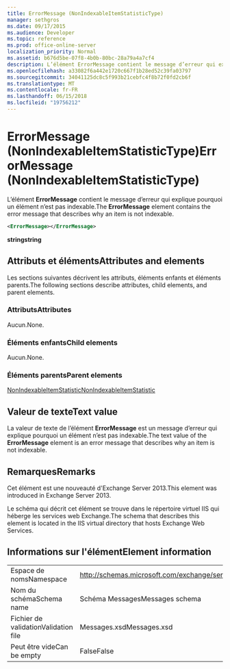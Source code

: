 ```yaml
---
title: ErrorMessage (NonIndexableItemStatisticType)
manager: sethgros
ms.date: 09/17/2015
ms.audience: Developer
ms.topic: reference
ms.prod: office-online-server
localization_priority: Normal
ms.assetid: b676d5be-07f8-4b0b-80bc-28a79a4a7cf4
description: L’élément ErrorMessage contient le message d’erreur qui explique pourquoi un élément n’est pas indexable.
ms.openlocfilehash: a33082f6a442e1720c667f1b28ed52c39fa03797
ms.sourcegitcommit: 34041125dc8c5f993b21cebfc4f8b72f0fd2cb6f
ms.translationtype: MT
ms.contentlocale: fr-FR
ms.lasthandoff: 06/15/2018
ms.locfileid: "19756212"
---
```

# <a name="errormessage-nonindexableitemstatistictype"></a><span data-ttu-id="74e69-103">ErrorMessage (NonIndexableItemStatisticType)</span><span class="sxs-lookup"><span data-stu-id="74e69-103">ErrorMessage (NonIndexableItemStatisticType)</span></span>

<span data-ttu-id="74e69-104">L’élément **ErrorMessage** contient le message d’erreur qui explique pourquoi un élément n’est pas indexable.</span><span class="sxs-lookup"><span data-stu-id="74e69-104">The **ErrorMessage** element contains the error message that describes why an item is not indexable.</span></span> 
  
```XML
<ErrorMessage></ErrorMessage>
```

 <span data-ttu-id="74e69-105">**string**</span><span class="sxs-lookup"><span data-stu-id="74e69-105">**string**</span></span>
## <a name="attributes-and-elements"></a><span data-ttu-id="74e69-106">Attributs et éléments</span><span class="sxs-lookup"><span data-stu-id="74e69-106">Attributes and elements</span></span>

<span data-ttu-id="74e69-107">Les sections suivantes décrivent les attributs, éléments enfants et éléments parents.</span><span class="sxs-lookup"><span data-stu-id="74e69-107">The following sections describe attributes, child elements, and parent elements.</span></span>
  
### <a name="attributes"></a><span data-ttu-id="74e69-108">Attributs</span><span class="sxs-lookup"><span data-stu-id="74e69-108">Attributes</span></span>

<span data-ttu-id="74e69-109">Aucun.</span><span class="sxs-lookup"><span data-stu-id="74e69-109">None.</span></span>
  
### <a name="child-elements"></a><span data-ttu-id="74e69-110">Éléments enfants</span><span class="sxs-lookup"><span data-stu-id="74e69-110">Child elements</span></span>

<span data-ttu-id="74e69-111">Aucun.</span><span class="sxs-lookup"><span data-stu-id="74e69-111">None.</span></span>
  
### <a name="parent-elements"></a><span data-ttu-id="74e69-112">Éléments parents</span><span class="sxs-lookup"><span data-stu-id="74e69-112">Parent elements</span></span>

[<span data-ttu-id="74e69-113">NonIndexableItemStatistic</span><span class="sxs-lookup"><span data-stu-id="74e69-113">NonIndexableItemStatistic</span></span>](nonindexableitemstatistic.md)
  
## <a name="text-value"></a><span data-ttu-id="74e69-114">Valeur de texte</span><span class="sxs-lookup"><span data-stu-id="74e69-114">Text value</span></span>

<span data-ttu-id="74e69-115">La valeur de texte de l’élément **ErrorMessage** est un message d’erreur qui explique pourquoi un élément n’est pas indexable.</span><span class="sxs-lookup"><span data-stu-id="74e69-115">The text value of the **ErrorMessage** element is an error message that describes why an item is not indexable.</span></span> 
  
## <a name="remarks"></a><span data-ttu-id="74e69-116">Remarques</span><span class="sxs-lookup"><span data-stu-id="74e69-116">Remarks</span></span>

<span data-ttu-id="74e69-117">Cet élément est une nouveauté d'Exchange Server 2013.</span><span class="sxs-lookup"><span data-stu-id="74e69-117">This element was introduced in Exchange Server 2013.</span></span>
  
<span data-ttu-id="74e69-118">Le schéma qui décrit cet élément se trouve dans le répertoire virtuel IIS qui héberge les services web Exchange.</span><span class="sxs-lookup"><span data-stu-id="74e69-118">The schema that describes this element is located in the IIS virtual directory that hosts Exchange Web Services.</span></span>
  
## <a name="element-information"></a><span data-ttu-id="74e69-119">Informations sur l'élément</span><span class="sxs-lookup"><span data-stu-id="74e69-119">Element information</span></span>

|||
|:-----|:-----|
|<span data-ttu-id="74e69-120">Espace de noms</span><span class="sxs-lookup"><span data-stu-id="74e69-120">Namespace</span></span>  <br/> |http://schemas.microsoft.com/exchange/services/2006/messages  <br/> |
|<span data-ttu-id="74e69-121">Nom du schéma</span><span class="sxs-lookup"><span data-stu-id="74e69-121">Schema name</span></span>  <br/> |<span data-ttu-id="74e69-122">Schéma Messages</span><span class="sxs-lookup"><span data-stu-id="74e69-122">Messages schema</span></span>  <br/> |
|<span data-ttu-id="74e69-123">Fichier de validation</span><span class="sxs-lookup"><span data-stu-id="74e69-123">Validation file</span></span>  <br/> |<span data-ttu-id="74e69-124">Messages.xsd</span><span class="sxs-lookup"><span data-stu-id="74e69-124">Messages.xsd</span></span>  <br/> |
|<span data-ttu-id="74e69-125">Peut être vide</span><span class="sxs-lookup"><span data-stu-id="74e69-125">Can be empty</span></span>  <br/> |<span data-ttu-id="74e69-126">False</span><span class="sxs-lookup"><span data-stu-id="74e69-126">False</span></span>  <br/> |
   

